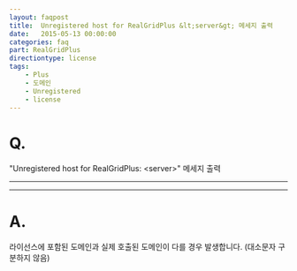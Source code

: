 ```yaml
---
layout: faqpost
title:  Unregistered host for RealGridPlus &lt;server&gt; 메세지 출력
date:   2015-05-13 00:00:00
categories: faq
part: RealGridPlus
directiontype: license
tags:
    - Plus
    - 도메인
    - Unregistered
    - license
---
```


# Q.

"Unregistered host for RealGridPlus: &lt;server&gt;" 메세지 출력

---
***

# A.

라이선스에 포함된 도메인과 실제 호출된 도메인이 다를 경우 발생합니다. (대소문자 구분하지 않음)

